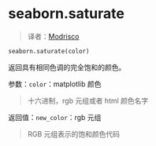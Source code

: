 # seaborn.saturate

> 译者：[Modrisco](https://github.com/Modrisco)

```py
seaborn.saturate(color)
```

返回具有相同色调的完全饱和的颜色。

参数：`color`：matplotlib 颜色

> 十六进制，rgb 元组或者 html 颜色名字


返回值：`new_color`：rgb 元组

> RGB 元组表示的饱和颜色代码

